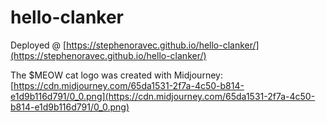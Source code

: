 # hello-clanker

Deployed @ [https://stephenoravec.github.io/hello-clanker/](https://stephenoravec.github.io/hello-clanker/)

The $MEOW cat logo was created with Midjourney: [https://cdn.midjourney.com/65da1531-2f7a-4c50-b814-e1d9b116d791/0_0.png](https://cdn.midjourney.com/65da1531-2f7a-4c50-b814-e1d9b116d791/0_0.png)
